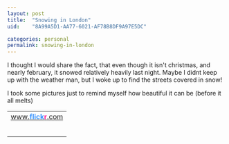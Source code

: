 ```yaml
---
layout: post
title:  "Snowing in London"
uid:	"8A99A5D1-AA77-6021-AF78B8DF9A97E5DC"

categories: personal
permalink: snowing-in-london
---
```

I thought I would share the fact, that even though it isn't christmas, and nearly february, it snowed relatively heavily last night. Maybe I didnt keep up with the weather man, but I woke up to find the streets covered in snow!

I took some pictures just to remind myself how beautiful it can be (before it all melts)<!-- Start of Flickr Badge -->
<style type="text/css">
#flickr_badge_source_txt \{padding:0; font: 11px Arial, Helvetica, Sans serif; color:#666666;}
#flickr_badge_icon \{display:block !important; margin:0 !important; border: 1px solid rgb(0, 0, 0) !important;}
#flickr_icon_td \{padding:0 5px 0 0 !important;}
.flickr_badge_image \{text-align:center !important;}
.flickr_badge_image img \{border: 1px solid black !important;}
#flickr_www \{display:block; padding:0 10px 0 10px !important; font: 11px Arial, Helvetica, Sans serif !important; color:#3993ff !important;}
#flickr_badge_uber_wrapper a:hover,
#flickr_badge_uber_wrapper a:link,
#flickr_badge_uber_wrapper a:active,
#flickr_badge_uber_wrapper a:visited \{text-decoration:none !important; background:inherit !important;color:#3993ff;}
#flickr_badge_wrapper \{background-color:#ffffff;border: solid 1px #000000}
#flickr_badge_source \{padding:0 !important; font: 11px Arial, Helvetica, Sans serif !important; color:#666666 !important;}
</style>
<table id="flickr_badge_uber_wrapper" cellpadding="0" cellspacing="10" border="0"><tr><td><a href="http://www.flickr.com" id="flickr_www">www.<strong style="color:#3993ff">flick<span style="color:#ff1c92">r</span></strong>.com</a><table cellpadding="0" cellspacing="10" border="0" id="flickr_badge_wrapper">
<tr>
<script type="text/javascript" src="http://www.flickr.com/badge_code_v2.gne?count=5&display=latest&size=s&layout=h&source=user_set&user=71889123%40N00&set=72157594497411379&context=in%2Fset-72157594497411379%2F"></script>
</tr>
</table>
</td></tr></table>
<!-- End of Flickr Badge -->
